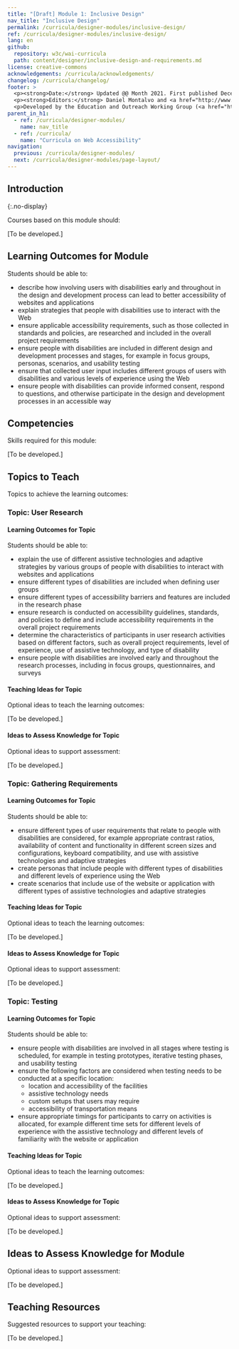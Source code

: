 ```yaml
---
title: "[Draft] Module 1: Inclusive Design"
nav_title: "Inclusive Design"
permalink: /curricula/designer-modules/inclusive-design/
ref: /curricula/designer-modules/inclusive-design/
lang: en
github:
  repository: w3c/wai-curricula
  path: content/designer/inclusive-design-and-requirements.md
license: creative-commons
acknowledgements: /curricula/acknowledgements/
changelog: /curricula/changelog/
footer: >
  <p><strong>Date:</strong> Updated @@ Month 2021. First published December 2019.</p>
  <p><strong>Editors:</strong> Daniel Montalvo and <a href="http://www.w3.org/People/shadi/">Shadi Abou-Zahra</a>. Contributors: <a href="https://www.w3.org/WAI/EO/EOWG-members">EOWG Participants</a>. ACKNOWLEDGEMENTS lists contributors and credits.</p>
  <p>Developed by the Education and Outreach Working Group (<a href="http://www.w3.org/WAI/EO/">EOWG</a>). Developed with support from the <a href="https://www.w3.org/WAI/about/projects/wai-guide/">WAI-Guide Project</a> funded by the European Commission (EC) under the Horizon 2020 program (Grant Agreement 822245).</p>
parent_in_h1:
  - ref: /curricula/designer-modules/
    name: nav_title
  - ref: /curricula/
    name: "Curricula on Web Accessibility"
navigation:
  previous: /curricula/designer-modules/
  next: /curricula/designer-modules/page-layout/
---
```


## Introduction
{:.no-display}

Courses based on this module should:

[To be developed.]

## Learning Outcomes for Module

Students should be able to:

* describe how involving users with disabilities early and throughout in the design and development process can lead to better accessibility of websites and applications
* explain strategies that people with disabilities use to interact with the Web
* ensure applicable accessibility requirements, such as those collected in standards and  policies, are researched and included in the overall project requirements
* ensure people with disabilities are included in different design and development processes and stages, for example in focus groups,  personas, scenarios, and usability testing
* ensure that collected user input includes different groups of users with disabilities and various levels of experience using the Web
* ensure people with disabilities can provide informed consent, respond to questions, and otherwise participate in the design and development processes in an accessible way

## Competencies

Skills required for this module:

[To be developed.]

## Topics to Teach

Topics to achieve the learning outcomes:

### Topic: User Research

#### Learning Outcomes for Topic

Students should be able to:

* explain the use of different assistive technologies and adaptive strategies by various groups of people with disabilities to interact with websites and applications
* ensure different types of disabilities are included when defining user groups
* ensure different types of accessibility barriers and features are included in the research phase
* ensure research is conducted on accessibility guidelines, standards, and policies to define and include accessibility requirements in the overall project requirements
* determine the characteristics of participants in user research activities based on different factors, such as overall project requirements, level of experience, use of assistive technology, and type of disability
* ensure people with disabilities are involved early and throughout the research processes, including in focus groups, questionnaires, and surveys

#### Teaching Ideas for Topic

Optional ideas to teach the learning outcomes:

[To be developed.]

#### Ideas to Assess Knowledge for Topic

Optional ideas to support assessment:

[To be developed.]

### Topic: Gathering Requirements

#### Learning Outcomes for Topic

Students should be able to:

* ensure different types of user requirements that relate to people with disabilities are considered, for example appropriate contrast ratios, availability of content and functionality in different screen sizes and configurations, keyboard compatibility, and use with assistive technologies and adaptive strategies
* create personas that include people with different types of disabilities and different levels of experience using the Web
* create scenarios that include use of the website or application with different types of assistive technologies and adaptive strategies

#### Teaching Ideas for Topic

Optional ideas to teach the learning outcomes:

[To be developed.]

#### Ideas to Assess Knowledge for Topic

Optional ideas to support assessment:

[To be developed.]

### Topic: Testing

#### Learning Outcomes for Topic

Students should be able to:

* ensure people with disabilities are involved in all stages where testing is scheduled, for example in testing prototypes, iterative testing phases, and  usability testing
* ensure the following factors are considered when testing needs to be conducted at a specific location:
  * location and accessibility of the facilities
  * assistive technology needs
  * custom setups that users may require
  * accessibility of transportation means
* ensure appropriate timings for participants to carry on activities is allocated, for example different time sets for different levels of experience with the assistive technology and different levels of familiarity with the website or application

#### Teaching Ideas for Topic

Optional ideas to teach the learning outcomes:

[To be developed.]

#### Ideas to Assess Knowledge for Topic

Optional ideas to support assessment:

[To be developed.]

## Ideas to Assess Knowledge for Module

Optional ideas to support assessment:

[To be developed.]

## Teaching Resources

Suggested resources to support your teaching:

[To be developed.]

